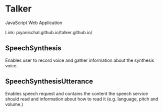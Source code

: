 # Talker
JavaScript Web Application 

Link: piyanischal.github.io/talker.github.io/

## SpeechSynthesis 
Enables user to record voice and gather information about the synthesis voice.

## SpeechSynthesisUtterance
Enables speech request and contains the content the speech service should read and information about how to read it (e.g. language, pitch and volume.)
